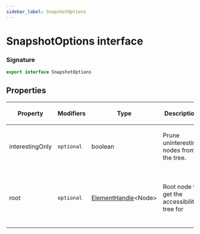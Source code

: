 ```yaml
---
sidebar_label: SnapshotOptions
---
```


# SnapshotOptions interface

### Signature

```typescript
export interface SnapshotOptions
```

## Properties

<table><thead><tr><th>

Property

</th><th>

Modifiers

</th><th>

Type

</th><th>

Description

</th><th>

Default

</th></tr></thead>
<tbody><tr><td>

<span id="interestingonly">interestingOnly</span>

</td><td>

`optional`

</td><td>

boolean

</td><td>

Prune uninteresting nodes from the tree.

</td><td>

`true`

</td></tr>
<tr><td>

<span id="root">root</span>

</td><td>

`optional`

</td><td>

[ElementHandle](./puppeteer.elementhandle.md)&lt;Node&gt;

</td><td>

Root node to get the accessibility tree for

</td><td>

The root node of the entire page.

</td></tr>
</tbody></table>
